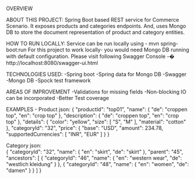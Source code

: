 OVERVIEW

ABOUT THIS PROJECT:
Spring Boot based REST service for Commerce Scenario.
It exposes products and categories endpoints. And, uses Mongo DB to store the document representation of product and category entities.

HOW TO RUN LOCALLY:
Service can be run locally using - mvn spring-boot:run 
For this project to work locally- you would need Mongo DB running with default configuration. 
Please visit following Swagger Console -�
http://localhost:8080/swagger-ui.html

TECHNOLOGIES USED:
-Spring boot
-Spring data for Mongo DB
-Swagger
-Mongo DB
-Spock test framework

AREAS OF IMPROVEMENT
-Validations for missing fields
-Non-blocking IO can be incorporated
-Better Test coverage

EXAMPLES - 
Product json:
{
    "productId": "top01",
    "name": {
      "de": "croppen top",
      "en": "crop top"
    },
    "description": {
      "de": "croppen top",
      "en": "crop top"
    },
    "details": {
      "color": "yellow",
      "size": [
        "S",
        "M"
      ],
      "material": "cotton"
    },
    "categoryId": "32",
    "price": {
      "base": "USD",
      "amount": 234.78,
      "supportedCurrencies": [
        "INR",
        "EUR"
      ]
    }
  }
  
  
  Category json:  
 {
    "categoryId": "32",
    "name": {
      "en": "skirt",
      "de": "skirt"
    },
    "parent": "45",
    "ancestors": [
      {
        "categoryId": "46",
        "name": {
          "en": "western wear",
          "de": "westlich kleidung"
        }
      },
      {
        "categoryId": "48",
        "name": {
          "en": "women",
          "de": "damen"
        }
      }
    ]
  }

